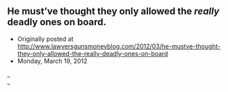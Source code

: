 ## He must’ve thought they only allowed the <em>really</em> deadly ones on board.

 * Originally posted at http://www.lawyersgunsmoneyblog.com/2012/03/he-mustve-thought-they-only-allowed-the-really-deadly-ones-on-board
 * Monday, March 19, 2012

_  
_ 